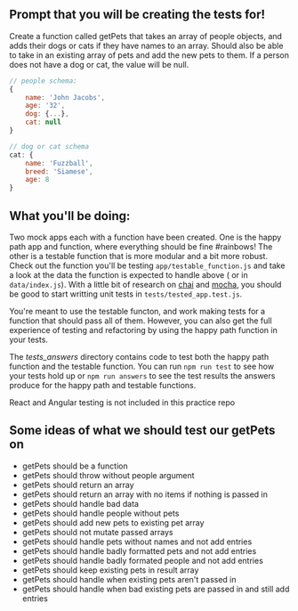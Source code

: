 ## Prompt that you will be creating the tests for!

Create a function called getPets that takes an array of people objects, and adds their dogs or cats if they have names to an array. Should also be able to take in an existing array of pets and add the new pets to them. If a person does not have a dog or cat, the value will be null.

```js
// people schema:
{
    name: 'John Jacobs',
    age: '32',
    dog: {...},
    cat: null
}

// dog or cat schema
cat: {
    name: 'Fuzzball',
    breed: 'Siamese',
    age: 8
}
```

## What you'll be doing:
Two mock apps each with a function have been created. One is the happy path app and function, where everything should be fine #rainbows! The other is a testable function that is more modular and a bit more robust. Check out the function you'll be testing `app/testable_function.js` and take a look at the data the function is expected to handle above ( or in `data/index.js`). With a little bit of research on [chai](http://chaijs.com/) and [mocha](https://mochajs.org/), you should be good to start writting unit tests in `tests/tested_app.test.js`.

You're meant to use the testable functon, and work making tests for a function that should pass all of them. However, you can also get the full experience of testing and refactoring by using the happy path function in your tests.

The *tests_answers* directory contains code to test both the happy path function and the testable function. You can run `npm run test` to see how your tests hold up or `npm run answers` to see the test results the answers produce for the happy path and testable functions.

React and Angular testing is not included in this practice repo

## Some ideas of what we should test our getPets on

* getPets should be a function
* getPets should throw without people argument
* getPets should return an array
* getPets should return an array with no items if nothing is passed in
* getPets should handle bad data
* getPets should handle people without pets
* getPets should add new pets to existing pet array
* getPets should not mutate passed arrays
* getPets should handle pets without names and not add entries
* getPets should handle badly formatted pets and not add entries
* getPets should handle badly formated people and not add entries
* getPets should keep existing pets in result array
* getPets should handle when existing pets aren't passed in
* getPets should handle when bad existing pets are passed in and still add entries